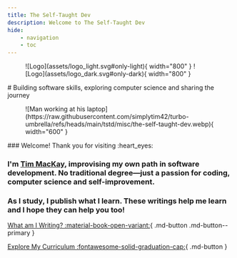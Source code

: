 ```yaml
---
title: The Self-Taught Dev
description: Welcome to The Self-Taught Dev
hide:
    - navigation
    - toc
---
```


<figure markdown="span" class="landing-logo">
  ![Logo](assets/logo_light.svg#only-light){ width="800" }
  ![Logo](assets/logo_dark.svg#only-dark){ width="800" }
</figure>

<div class="centered tagline" markdown>
# Building software skills, exploring computer science and sharing the journey
</div>

<figure markdown="span" class="landing-img">
  ![Man working at his laptop](https://raw.githubusercontent.com/simplytim42/turbo-umbrella/refs/heads/main/tstd/misc/the-self-taught-dev.webp){ width="600" }
</figure>


<div class="centered" markdown>
### Welcome! Thank you for visiting :heart_eyes:

### I'm [Tim MacKay](./about.md), improvising my own path in software development. No traditional degree—just a passion for coding, computer science and self-improvement.

### As I study, I publish what I learn. These writings help me learn and I hope they can help you too!
</div>

<div markdown class="landing-buttons-container">

[What am I Writing? :material-book-open-variant:](./blog/index.md){ .md-button .md-button--primary }

[Explore My Curriculum :fontawesome-solid-graduation-cap:](./degree.md){ .md-button }

</div>
